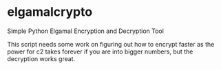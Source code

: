 # elgamalcrypto
Simple Python Elgamal Encryption and Decryption Tool

This script needs some work on figuring out how to encrypt faster as the power for c2 takes forever if you are into bigger numbers, but the decryption works great.

